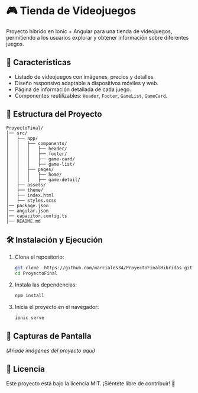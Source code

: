 # 🎮 Tienda de Videojuegos

Proyecto híbrido en Ionic + Angular para una tienda de videojuegos, permitiendo a los usuarios explorar y obtener información sobre diferentes juegos.

## 🚀 Características
- Listado de videojuegos con imágenes, precios y detalles.
- Diseño responsivo adaptable a dispositivos móviles y web.
- Página de información detallada de cada juego.
- Componentes reutilizables: `Header`, `Footer`, `GameList`, `GameCard`.

## 📂 Estructura del Proyecto
```
ProyectoFinal/
│── src/
│   ├── app/
│   │   ├── components/
│   │   │   ├── header/
│   │   │   ├── footer/
│   │   │   ├── game-card/
│   │   │   ├── game-list/
│   │   ├── pages/
│   │   │   ├── home/
│   │   │   ├── game-detail/
│   ├── assets/
│   ├── theme/
│   ├── index.html
│   ├── styles.scss
│── package.json
│── angular.json
│── capacitor.config.ts
│── README.md
```

## 🛠 Instalación y Ejecución
1. Clona el repositorio:
   ```bash
   git clone  https://github.com/marciales34/ProyectoFinalHibridas.git
   cd ProyectoFinal
   ```
2. Instala las dependencias:
   ```bash
   npm install
   ```
3. Inicia el proyecto en el navegador:
   ```bash
   ionic serve
   ```

## 📸 Capturas de Pantalla
_(Añade imágenes del proyecto aquí)_

## 📜 Licencia
Este proyecto está bajo la licencia MIT. ¡Siéntete libre de contribuir! 🚀
